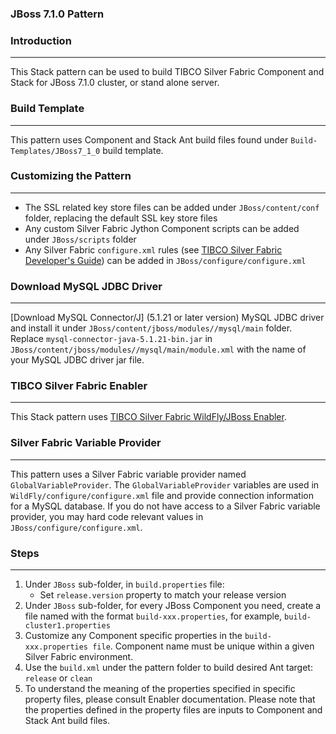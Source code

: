 ###  JBoss 7.1.0 Pattern

### Introduction
--------------------------------------
This Stack pattern can be used to build TIBCO Silver Fabric Component and Stack for JBoss 7.1.0 cluster, or stand alone server.

### Build Template
--------------------------

This pattern uses Component and Stack Ant build files found under  `Build-Templates/JBoss7_1_0` build template. 

### Customizing the Pattern
--------------------------------------

* The SSL related key store files can be added under `JBoss/content/conf` folder, replacing the default SSL key store files
* Any custom Silver Fabric Jython Component scripts can be added under `JBoss/scripts` folder
* Any Silver Fabric `configure.xml` rules (see [TIBCO Silver Fabric Developer's Guide]) can be added in `JBoss/configure/configure.xml`

### Download MySQL JDBC Driver
--------------------------------------------
[Download MySQL Connector/J] (5.1.21 or later version) MySQL JDBC driver and install it under
`JBoss/content/jboss/modules//mysql/main` folder. Replace `mysql-connector-java-5.1.21-bin.jar` in  `JBoss/content/jboss/modules//mysql/main/module.xml`
with the name of your MySQL JDBC driver jar file.

### TIBCO Silver Fabric Enabler
------------------------------------------

This Stack pattern uses [TIBCO Silver Fabric WildFly/JBoss Enabler].

### Silver Fabric Variable Provider
---------------------------------------------------
This pattern uses a Silver Fabric variable provider named `GlobalVariableProvider`. 
The `GlobalVariableProvider` variables are used in `WildFly/configure/configure.xml` file and provide connection
information for a MySQL database. If you do not have access to a Silver Fabric variable provider, 
you may hard code relevant values in `JBoss/configure/configure.xml`.

### Steps
--------------------------------------
1. Under `JBoss`  sub-folder, in  `build.properties` file:
	* Set `release.version` property to match your release version
2. Under `JBoss`  sub-folder, for every JBoss Component you need, create a file named with the format `build-xxx.properties`, for example, `build-cluster1.properties`
3. Customize any Component specific properties in the `build-xxx.properties file`. Component name  must be unique within a given Silver Fabric environment.
4. Use the `build.xml` under the pattern folder to build desired Ant target: `release` or `clean`
5. To understand the meaning of the properties specified in specific property files, please consult Enabler documentation. 
Please note that the properties defined in the  property files are inputs to Component and Stack Ant build files.

[TIBCO Silver Fabric WildFly/JBoss Enabler]: <https://docs.tibco.com/pub/silver_fabric_enabler_redhat_JBoss/5.6.0/pdf/TIB_silver_fabric_5.6.0_JBoss_enabler_guide.pdf>
[TIBCO Silver Fabric Developer's Guide]:<https://docs.tibco.com/pub/silver_fabric/5.7.1/doc/pdf/TIB_silver_fabric_5.7.1_developers_guide.pdf>